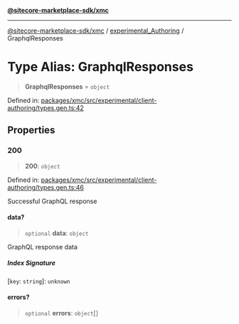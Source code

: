 [**@sitecore-marketplace-sdk/xmc**](../../../../README.md)

***

[@sitecore-marketplace-sdk/xmc](../../../../README.md) / [experimental\_Authoring](../README.md) / GraphqlResponses

# Type Alias: GraphqlResponses

> **GraphqlResponses** = `object`

Defined in: [packages/xmc/src/experimental/client-authoring/types.gen.ts:42](https://github.com/Sitecore/marketplace-sdk/blob/main/packages/xmc/src/experimental/client-authoring/types.gen.ts#L42)

## Properties

### 200

> **200**: `object`

Defined in: [packages/xmc/src/experimental/client-authoring/types.gen.ts:46](https://github.com/Sitecore/marketplace-sdk/blob/main/packages/xmc/src/experimental/client-authoring/types.gen.ts#L46)

Successful GraphQL response

#### data?

> `optional` **data**: `object`

GraphQL response data

##### Index Signature

\[`key`: `string`\]: `unknown`

#### errors?

> `optional` **errors**: `object`[]
